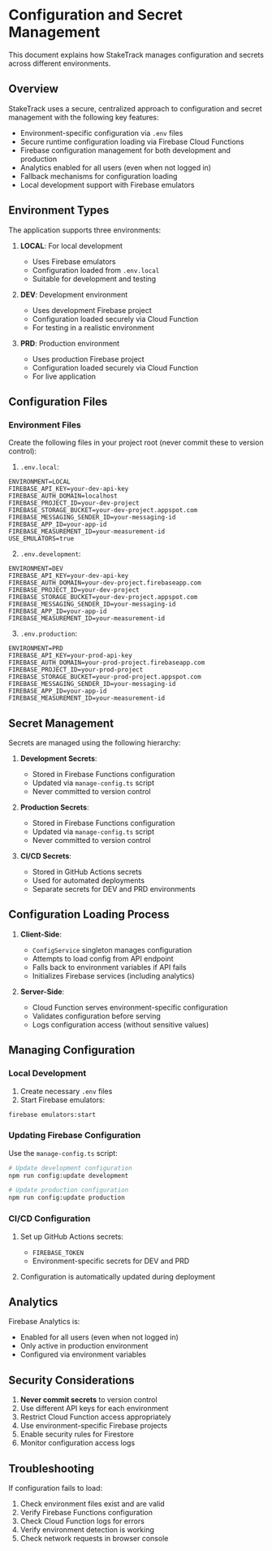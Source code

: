 # Configuration and Secret Management

This document explains how StakeTrack manages configuration and secrets across different environments.

## Overview

StakeTrack uses a secure, centralized approach to configuration and secret management with the following key features:

- Environment-specific configuration via `.env` files
- Secure runtime configuration loading via Firebase Cloud Functions
- Firebase configuration management for both development and production
- Analytics enabled for all users (even when not logged in)
- Fallback mechanisms for configuration loading
- Local development support with Firebase emulators

## Environment Types

The application supports three environments:

1. **LOCAL**: For local development
   - Uses Firebase emulators
   - Configuration loaded from `.env.local`
   - Suitable for development and testing

2. **DEV**: Development environment
   - Uses development Firebase project
   - Configuration loaded securely via Cloud Function
   - For testing in a realistic environment

3. **PRD**: Production environment
   - Uses production Firebase project
   - Configuration loaded securely via Cloud Function
   - For live application

## Configuration Files

### Environment Files

Create the following files in your project root (never commit these to version control):

1. `.env.local`:
```
ENVIRONMENT=LOCAL
FIREBASE_API_KEY=your-dev-api-key
FIREBASE_AUTH_DOMAIN=localhost
FIREBASE_PROJECT_ID=your-dev-project
FIREBASE_STORAGE_BUCKET=your-dev-project.appspot.com
FIREBASE_MESSAGING_SENDER_ID=your-messaging-id
FIREBASE_APP_ID=your-app-id
FIREBASE_MEASUREMENT_ID=your-measurement-id
USE_EMULATORS=true
```

2. `.env.development`:
```
ENVIRONMENT=DEV
FIREBASE_API_KEY=your-dev-api-key
FIREBASE_AUTH_DOMAIN=your-dev-project.firebaseapp.com
FIREBASE_PROJECT_ID=your-dev-project
FIREBASE_STORAGE_BUCKET=your-dev-project.appspot.com
FIREBASE_MESSAGING_SENDER_ID=your-messaging-id
FIREBASE_APP_ID=your-app-id
FIREBASE_MEASUREMENT_ID=your-measurement-id
```

3. `.env.production`:
```
ENVIRONMENT=PRD
FIREBASE_API_KEY=your-prod-api-key
FIREBASE_AUTH_DOMAIN=your-prod-project.firebaseapp.com
FIREBASE_PROJECT_ID=your-prod-project
FIREBASE_STORAGE_BUCKET=your-prod-project.appspot.com
FIREBASE_MESSAGING_SENDER_ID=your-messaging-id
FIREBASE_APP_ID=your-app-id
FIREBASE_MEASUREMENT_ID=your-measurement-id
```

## Secret Management

Secrets are managed using the following hierarchy:

1. **Development Secrets**:
   - Stored in Firebase Functions configuration
   - Updated via `manage-config.ts` script
   - Never committed to version control

2. **Production Secrets**:
   - Stored in Firebase Functions configuration
   - Updated via `manage-config.ts` script
   - Never committed to version control

3. **CI/CD Secrets**:
   - Stored in GitHub Actions secrets
   - Used for automated deployments
   - Separate secrets for DEV and PRD environments

## Configuration Loading Process

1. **Client-Side**:
   - `ConfigService` singleton manages configuration
   - Attempts to load config from API endpoint
   - Falls back to environment variables if API fails
   - Initializes Firebase services (including analytics)

2. **Server-Side**:
   - Cloud Function serves environment-specific configuration
   - Validates configuration before serving
   - Logs configuration access (without sensitive values)

## Managing Configuration

### Local Development

1. Create necessary `.env` files
2. Start Firebase emulators:
```bash
firebase emulators:start
```

### Updating Firebase Configuration

Use the `manage-config.ts` script:

```bash
# Update development configuration
npm run config:update development

# Update production configuration
npm run config:update production
```

### CI/CD Configuration

1. Set up GitHub Actions secrets:
   - `FIREBASE_TOKEN`
   - Environment-specific secrets for DEV and PRD

2. Configuration is automatically updated during deployment

## Analytics

Firebase Analytics is:
- Enabled for all users (even when not logged in)
- Only active in production environment
- Configured via environment variables

## Security Considerations

1. **Never commit secrets** to version control
2. Use different API keys for each environment
3. Restrict Cloud Function access appropriately
4. Use environment-specific Firebase projects
5. Enable security rules for Firestore
6. Monitor configuration access logs

## Troubleshooting

If configuration fails to load:
1. Check environment files exist and are valid
2. Verify Firebase Functions configuration
3. Check Cloud Function logs for errors
4. Verify environment detection is working
5. Check network requests in browser console 